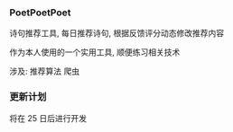 ### PoetPoetPoet

诗句推荐工具, 每日推荐诗句, 根据反馈评分动态修改推荐内容

作为本人使用的一个实用工具, 顺便练习相关技术

涉及: 推荐算法 爬虫

### 更新计划

将在 25 日后进行开发
